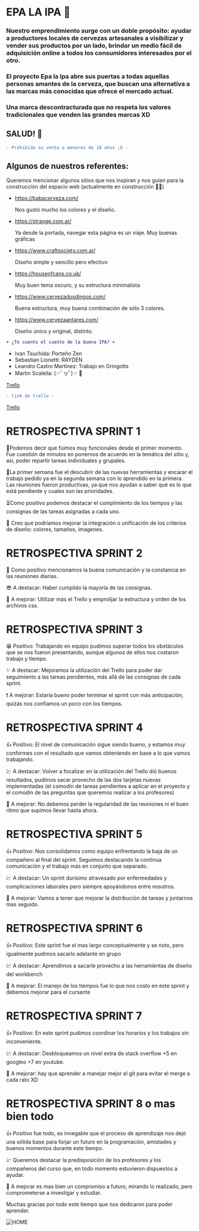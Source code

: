 # EPA LA IPA 🍺

### Nuestro emprendimiento surge con un doble propósito: ayudar a productores locales de cervezas artesanales a visibilizar y vender sus productos por un lado, brindar un medio fácil de adquisición online a todos los consumidores interesados por el otro.

### El proyecto Epa la Ipa abre sus puertas a todas aquellas personas amantes de la cerveza, que buscan una alternativa a las marcas más conocidas que ofrece el mercado actual.

### Una marca descontracturada que no respeta los valores tradicionales que venden las grandes marcas XD

## SALUD! 🍻

```diff
- Prohibida su venta a menores de 18 años ;D -
```

## Algunos de nuestros referentes:

Queremos mencionar algunos sitios que nos inspiran y nos guian para la construcción del espacio web (actualmente en construcción 🐱‍🏍)

- https://babacerveza.com/

  Nos gustó mucho los colores y el diseño.

- https://strange.com.ar/

  Ya desde la portada, navegar esta página es un viaje. Muy buenas gráficas

- https://www.craftsociety.com.ar/

  Diseño simple y sencillo pero efectivo

- https://houseofcans.co.uk/

  Muy buen tema oscuro, y su estructura minimalista

- https://www.cervezadosdingos.com/

  Buena estructura, muy buena combinación de sólo 3 colores.

- https://www.cervezaantares.com/

  Diseño único y original, distinto.

```diff
+ ¿Te cuento el cuento de la buena IPA? +
```
* Ivan Tsuchida: Porteño Zen
* Sebastian Lionetti: RAYDEN
* Leandro Castro Martinez: Trabajo en Gringotts
* Martin Scalella:  (☞ﾟヮﾟ)☞   🎸

[Trello](https://trello.com/b/j1ZSAzwk/pr-integrador)
```diff
- link de trello -
```
[Trello](https://trello.com/b/j1ZSAzwk/pr-integrador)

#  RETROSPECTIVA  SPRINT 1 
 
🍺Podemos decir que fuimos muy funcionales desde el primer momento. Fue cuestión de minutos en ponernos de acuerdo en la temática del sitio y, así, poder repartir tareas individuales y grupales.

🍻La primer semana fue el descubrir de las nuevas herramientas y encarar el trabajo pedido ya en la segunda semana con lo aprendido en la primera.
 Las reuniones fueron productivas, ya que nos ayudan a saber qué es lo que está pendiente y cuales son las prioridades.

⏳Como positivo podemos destacar el cumplimiento de los tiempos y las consignas de las tareas asignadas a cada uno.

🎨 Creo que podríamos mejorar la integración o unificación de los criterios de diseño: colores, tamaños, imagenes.

# RETROSPECTIVA  SPRINT 2

🎉 Como positivo mencionamos la buena comunicación y la constancia en las reuniones diarias.

😎 A destacar: Haber cumplido la mayoría de las consignas.

🚧 A mejorar: Utilizar más el Trello y emprolijar la estructura y orden de los archivos css.

# RETROSPECTIVA  SPRINT 3

😁 Positivo: Trabajando en equipo pudimos superar todos los obstáculos que se nos fueron presentando, aunque algunos de ellos nos costaron trabajo y tiempo. 

✨ A destacar: Mejoramos la utilización del Trello para poder dar seguimiento a las tareas pendientes, más allá de las consignas de cada sprint. 

❗ A mejorar: Estaría bueno poder terminar el sprint con más anticipación, quizás nos confiamos un poco con los tiempos. 


# RETROSPECTIVA  SPRINT 4

👍 Positivo: El  nivel de comunicación sigue siendo bueno, y estamos muy conformes con el resultado que vamos obteniendo en base a lo que vamos trabajando.

💹 A destacar: Volver a focalizar en la utilización del Trello dió buenos resultados, pudimos sacar provecho de las dos tarjetas nuevas implementadas (el comodín de tareas pendientes a aplicar en el proyecto y el comodín de las preguntas que queremos realizar a los profesores)

💪 A mejorar: No debemos perder la regularidad de las reuniones ni el buen ritmo que supimos llevar hasta ahora. 

# RETROSPECTIVA  SPRINT 5

👍 Positivo: Nos consolidamos como equipo enfrentando la baja de un compañero al final del sprint. Seguimos destacando la continua comunicación y el trabajo más en conjunto que separado.

💹 A destacar: Un sprint durísimo atravesado por enfermedades y complicaciones laborales pero siempre apoyándonos entre nosotros.

💪 A mejorar: Vamos a tener que mejorar la distribución de tareas y juntarnos mas seguido.

# RETROSPECTIVA  SPRINT 6

👍 Positivo: Este sprint fue el mas largo conceptualmente y se noto, pero igualmente pudimos sacarlo adelante en grupo

💹 A destacar: Aprendimos a sacarle provecho a las herramientas de diseño del workbench

💪 A mejorar: El manejo de los tiempos fue lo que nos costo en este sprint y debemos mejorar para el cursante


# RETROSPECTIVA  SPRINT 7
👍 Positivo: En este sprint pudimos coordinar los horarios y los trabajos sin inconveniente.

💹 A destacar: Desbloqueamos un nivel extra de stack overflow +5 en googleo +7 en youtube.

💪 A mejorar: hay que aprender a manejar mejor el git para evitar el merge a cada rato XD


# RETROSPECTIVA  SPRINT 8 o mas bien todo
👍 Positivo fue todo, es innegable que el proceso de aprendizaje nos dejó una sólida base para forjar un futuro en la programación, amistades y buenos momentos durante este tiempo.

💹 Queremos destacar la predisposición de los profesores y los compañeros del curso que, en todo momento estuvieron dispuestos a ayudar.

💪 A mejorar es mas bien un compromiso a futuro, mirando lo realizado, pero comprometerse a investigar y estudiar.

Muchas gracias por todo este tiempo que nos dedicaron para poder aprender. 

![HOME](https://user-images.githubusercontent.com/101156252/186767058-3a53e495-4661-40fa-bca8-67b96cdf7219.gif)
